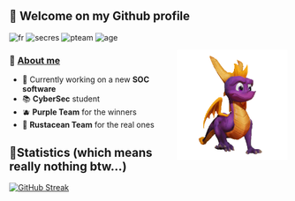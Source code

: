 ## 🏰 Welcome on my Github profile
 
 ![fr](https://img.shields.io/badge/🇫🇷-French%20Based-0525a6) ![secres](https://img.shields.io/badge/Cybersecurity%20Researcher-896978) ![pteam](https://img.shields.io/badge/Purple%20Team-8D6A9F) ![age](https://img.shields.io/badge/23%20Years%20Old-1f115c)

<img src="./spy.gif" align="right" height="200">

<h3>🦢 <u><b>About me</b></u></h3>
<ul>
<li>🔭 Currently working on a new <b>SOC software</b> </li>
<li>📚 <b>CyberSec</b> student </li>
<li>🫐 <b>Purple Team</b> for the winners </li>
<li>🦀 <b>Rustacean Team</b> for the real ones </li>
</ul>

## 🗽Statistics (which means really nothing btw...)

[![GitHub Streak](https://streak-stats.demolab.com/?user=nahimr&theme=dark)](https://git.io/streak-stats)
